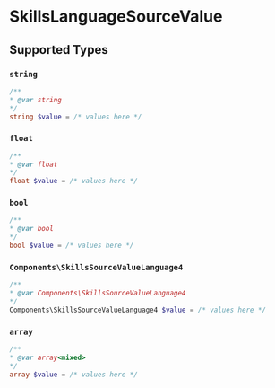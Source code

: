 # SkillsLanguageSourceValue


## Supported Types

### `string`

```php
/**
* @var string
*/
string $value = /* values here */
```

### `float`

```php
/**
* @var float
*/
float $value = /* values here */
```

### `bool`

```php
/**
* @var bool
*/
bool $value = /* values here */
```

### `Components\SkillsSourceValueLanguage4`

```php
/**
* @var Components\SkillsSourceValueLanguage4
*/
Components\SkillsSourceValueLanguage4 $value = /* values here */
```

### `array`

```php
/**
* @var array<mixed>
*/
array $value = /* values here */
```

